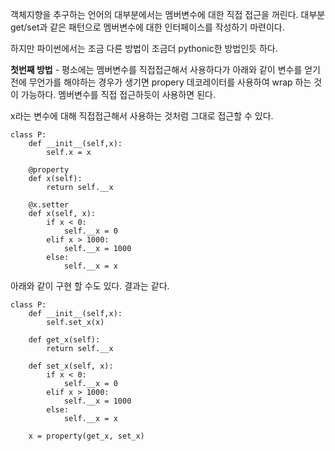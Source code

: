 객체지향을 추구하는 언어의 대부분에서는 멤버변수에 대한 직접 접근을 꺼린다.
대부분 get/set과 같은 패턴으로 멤버변수에 대한 인터페이스를 작성하기 마련이다.

하지만 파이썬에서는 조금 다른 방법이 조금더 pythonic한 방법인듯 하다.

**첫번째 방법**
    - 평소에는 멤버변수를 직접접근해서 사용하다가 아래와 같이 변수를 얻기전에 무언가를 해야하는 경우가 생기면 propery 데코레이터를 사용하여 wrap 하는 것이 가능하다. 멤버변수를 직접 접근하듯이 사용하면 된다.

x라는 변수에 대해 직접접근해서 사용하는 것처럼 그대로 접근할 수 있다.

    class P:
        def __init__(self,x):
            self.x = x
    
        @property
        def x(self):
            return self.__x
    
        @x.setter
        def x(self, x):
            if x < 0:
                self.__x = 0
            elif x > 1000:
                self.__x = 1000
            else:
                self.__x = x


아래와 같이 구현 할 수도 있다. 결과는 같다.
    
    class P:    
        def __init__(self,x):
            self.set_x(x)
    
        def get_x(self):
            return self.__x
    
        def set_x(self, x):
            if x < 0:
                self.__x = 0
            elif x > 1000:
                self.__x = 1000
            else:
                self.__x = x
    
        x = property(get_x, set_x)
